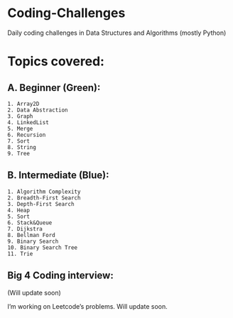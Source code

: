 # Coding-Challenges
Daily coding challenges in Data Structures and Algorithms (mostly Python)

# Topics covered:

## A. Beginner (Green):
    1. Array2D
    2. Data Abstraction
    3. Graph
    4. LinkedList
    5. Merge
    6. Recursion
    7. Sort
    8. String
    9. Tree

## B. Intermediate (Blue):
    1. Algorithm Complexity
    2. Breadth-First Search
    3. Depth-First Search
    4. Heap
    5. Sort
    6. Stack&Queue
    7. Dijkstra
    8. Bellman Ford
    9. Binary Search
    10. Binary Search Tree
    11. Trie
## Big 4 Coding interview:
(Will update soon)



I’m working on Leetcode’s problems. Will update soon.
